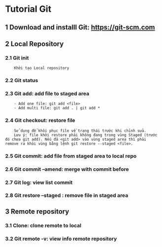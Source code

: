 # Tutorial Git
## 1	Download and installl Git: https://git-scm.com
## 2	Local Repository
### 2.1	Git init
        Khởi tạo Local repository
### 2.2	Git status
### 2.3	Git add: add file to staged area
        - Add one file: git add <file>
        - Add multi file: git add . | git add *
### 2.4	Git checkout: restore file
        Sử dụng để khôi phục file về trạng thái trước khi chỉnh sửa.
        Lưu ý: file khởi restore phải không đang trong vùng Staged (trước đó chưa git add). Nếu đã <git add> vào vùng staged area thì phải remove ra khỏi vùng bằng lệnh git restore --staged <file>.
### 2.5	Git commit: add file from staged area to local repo
### 2.6	Git commit –amend: merge with commit before
### 2.7	Git log: view list commit
### 2.8	Git restore –staged <file>: remove file in staged area
## 3    Remote repository
### 3.1 Clone: clone remote to local
### 3.2 Git remote -v: view info remote repository


